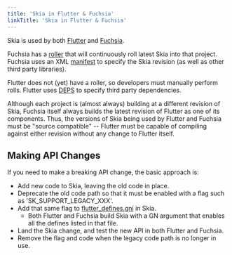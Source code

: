 ```yaml
---
title: 'Skia in Flutter & Fuchsia'
linkTitle: 'Skia in Flutter & Fuchsia'
---
```


Skia is used by both [Flutter](https://flutter.io/) and
[Fuchsia](https://fuchsia.googlesource.com/docs/+/master/README.md).

Fuchsia has a [roller](https://autoroll.skia.org/) that will continuously roll
latest Skia into that project. Fuchsia uses an XML
[manifest](https://fuchsia.googlesource.com/manifest/+/refs/heads/master) to
specify the Skia revision (as well as other third party libraries).

Flutter does not (yet) have a roller, so developers must manually perform rolls.
Flutter uses [DEPS](https://github.com/flutter/engine/blob/master/DEPS) to
specify third party dependencies.

Although each project is (almost always) building at a different revision of
Skia, Fuchsia itself always builds the latest revision of Flutter as one of its
components. Thus, the versions of Skia being used by Flutter and Fuchsia must be
"source compatible" -- Flutter must be capable of compiling against either
revision without any change to Flutter itself.

## Making API Changes

If you need to make a breaking API change, the basic approach is:

- Add new code to Skia, leaving the old code in place.
- Deprecate the old code path so that it must be enabled with a flag such as
  'SK_SUPPORT_LEGACY_XXX'.
- Add that same flag to
  [flutter_defines.gni](https://skia.googlesource.com/skia/+/master/gn/flutter_defines.gni)
  in Skia.
  - Both Flutter and Fuchsia build Skia with a GN argument that enables all the
    defines listed in that file.
- Land the Skia change, and test the new API in both Flutter and Fuchsia.
- Remove the flag and code when the legacy code path is no longer in use.
